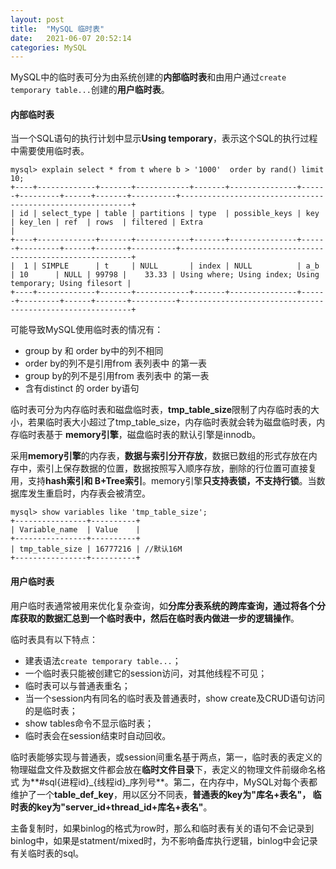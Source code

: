 ```yaml
---
layout: post
title:  "MySQL 临时表"
date:   2021-06-07 20:52:14
categories: MySQL
---
```


MySQL中的临时表可分为由系统创建的**内部临时表**和由用户通过`create temporary table...`创建的**用户临时表**。


#### 内部临时表

当一个SQL语句的执行计划中显示**Using temporary**，表示这个SQL的执行过程中需要使用临时表。

```
mysql> explain select * from t where b > '1000'  order by rand() limit 10;
+----+-------------+-------+------------+-------+---------------+------+---------+------+-------+----------+-----------------------------------------------------------+
| id | select_type | table | partitions | type  | possible_keys | key  | key_len | ref  | rows  | filtered | Extra                                                     |
+----+-------------+-------+------------+-------+---------------+------+---------+------+-------+----------+-----------------------------------------------------------+
|  1 | SIMPLE      | t     | NULL       | index | NULL          | a_b  | 10      | NULL | 99798 |    33.33 | Using where; Using index; Using temporary; Using filesort |
+----+-------------+-------+------------+-------+---------------+------+---------+------+-------+----------+-----------------------------------------------------------+
```

可能导致MySQL使用临时表的情况有：
*  group by 和 order by中的列不相同
*  order by的列不是引用from 表列表中 的第一表
*  group by的列不是引用from 表列表中 的第一表
*  含有distinct 的 order by语句


临时表可分为内存临时表和磁盘临时表，**tmp_table_size**限制了内存临时表的大小，若果临时表大小超过了tmp_table_size，内存临时表就会转为磁盘临时表，内存临时表基于
**memory引擎**，磁盘临时表的默认引擎是innodb。

采用**memory引擎**的内存表，**数据与索引分开存放**，数据已数组的形式存放在内存中，索引上保存数据的位置，数据按照写入顺序存放，删除的行位置可直接复用，支持**hash索引和
B+Tree索引**。memory引擎**只支持表锁，不支持行锁**。当数据库发生重启时，内存表会被清空。

```
mysql> show variables like 'tmp_table_size';
+----------------+----------+
| Variable_name  | Value    |
+----------------+----------+
| tmp_table_size | 16777216 | //默认16M
+----------------+----------+
```


#### 用户临时表

用户临时表通常被用来优化复杂查询，如**分库分表系统的跨库查询，通过将各个分库获取的数据汇总到一个临时表中，然后在临时表内做进一步的逻辑操作**。

临时表具有以下特点：
* 建表语法`create temporary table...`；
* 一个临时表只能被创建它的session访问，对其他线程不可见；
* 临时表可以与普通表重名；
* 当一个session内有同名的临时表及普通表时，show create及CRUD语句访问的是临时表；
* show tables命令不显示临时表；
* 临时表会在session结束时自动回收。

临时表能够实现与普通表，或session间重名基于两点，第一，临时表的表定义的物理磁盘文件及数据文件都会放在**临时文件目录**下，表定义的物理文件前缀命名格式
为**#sql{进程id}_{线程id}_序列号**。第二，在内存中，MySQL对每个表都维护了一个**table_def_key**，用以区分不同表，**普通表的key为"库名+表名"，
临时表的key为"server_id+thread_id+库名+表名"**。


主备复制时，如果binlog的格式为row时，那么和临时表有关的语句不会记录到binlog中，如果是statment/mixed时，为不影响备库执行逻辑，binlog中会记录
有关临时表的sql。




